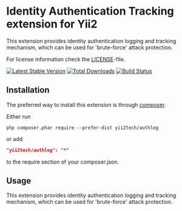 Identity Authentication Tracking extension for Yii2
===================================================

This extension provides identity authentication logging and tracking mechanism, which can be used
for 'brute-force' attack protection.

For license information check the [LICENSE](LICENSE.md)-file.

[![Latest Stable Version](https://poser.pugx.org/yii2tech/authlog/v/stable.png)](https://packagist.org/packages/yii2tech/authlog)
[![Total Downloads](https://poser.pugx.org/yii2tech/authlog/downloads.png)](https://packagist.org/packages/yii2tech/authlog)
[![Build Status](https://travis-ci.org/yii2tech/authlog.svg?branch=master)](https://travis-ci.org/yii2tech/authlog)


Installation
------------

The preferred way to install this extension is through [composer](http://getcomposer.org/download/).

Either run

```
php composer.phar require --prefer-dist yii2tech/authlog
```

or add

```json
"yii2tech/authlog": "*"
```

to the require section of your composer.json.


Usage
-----

This extension provides identity authentication logging and tracking mechanism, which can be used
for 'brute-force' attack protection.